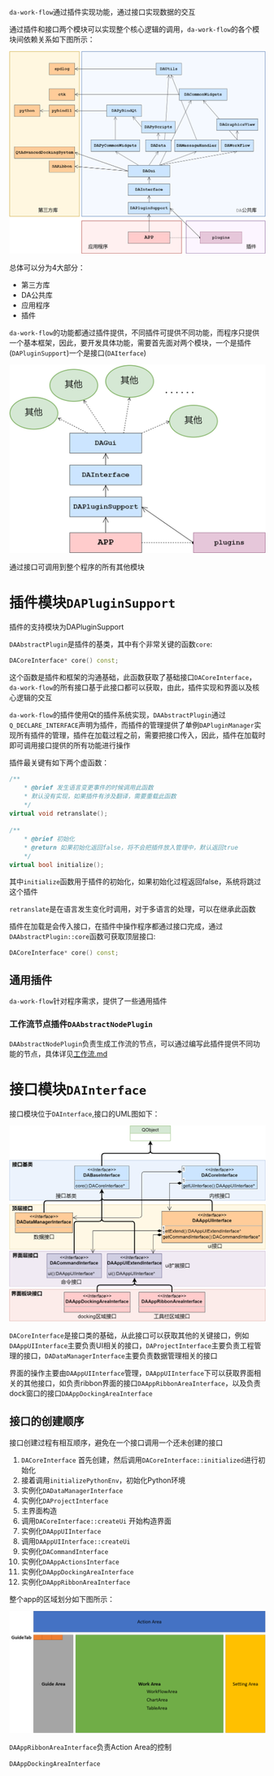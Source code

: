 `da-work-flow`通过插件实现功能，通过接口实现数据的交互

通过插件和接口两个模块可以实现整个核心逻辑的调用，`da-work-flow`的各个模块间依赖关系如下图所示：

![zh-uml-module-relation](./PIC/zh-uml-module-relation.png)

总体可以分为4大部分：

- 第三方库
- DA公共库
- 应用程序
- 插件

`da-work-flow`的功能都通过插件提供，不同插件可提供不同功能，而程序只提供一个基本框架，因此，要开发具体功能，需要首先面对两个模块，一个是插件(`DAPluginSupport`)一个是接口(`DAIterface`)

![zh-uml-interface](./PIC/zh-uml-module-last3.png)

通过接口可调用到整个程序的所有其他模块

# 插件模块`DAPluginSupport`

插件的支持模块为DAPluginSupport

`DAAbstractPlugin`是插件的基类，其中有个非常关键的函数`core`:

```cpp
DACoreInterface* core() const;
```

这个函数是插件和框架的沟通基础，此函数获取了基础接口`DACoreInterface`，`da-work-flow`的所有接口基于此接口都可以获取，由此，插件实现和界面以及核心逻辑的交互

`da-work-flow`的插件使用Qt的插件系统实现，`DAAbstractPlugin`通过`Q_DECLARE_INTERFACE`声明为插件，而插件的管理提供了单例`DAPluginManager`实现所有插件的管理，插件在加载过程之前，需要把接口传入，因此，插件在加载时即可调用接口提供的所有功能进行操作

插件最关键有如下两个虚函数：

```cpp
/**
    * @brief 发生语言变更事件的时候调用此函数
    * 默认没有实现，如果插件有涉及翻译，需要重载此函数
    */
virtual void retranslate();

/**
    * @brief 初始化
    * @return 如果初始化返回false，将不会把插件放入管理中，默认返回true
    */
virtual bool initialize();
```

其中`initialize`函数用于插件的初始化，如果初始化过程返回false，系统将跳过这个插件

`retranslate`是在语言发生变化时调用，对于多语言的处理，可以在继承此函数

插件在加载是会传入接口，在插件中操作程序都通过接口完成，通过`DAAbstractPlugin::core`函数可获取顶层接口:

```cpp
DACoreInterface* core() const;
```

## 通用插件

`da-work-flow`针对程序需求，提供了一些通用插件

### 工作流节点插件`DAAbstractNodePlugin`

`DAAbstractNodePlugin`负责生成工作流的节点，可以通过编写此插件提供不同功能的节点，具体详见[工作流.md](./%E5%B7%A5%E4%BD%9C%E6%B5%81.md)

# 接口模块`DAInterface`

接口模块位于`DAInterface`,接口的UML图如下：

![zh-uml-interface](./PIC/zh-uml-interface.png)

`DACoreInterface`是接口类的基础，从此接口可以获取其他的关键接口，例如`DAAppUIInterface`主要负责UI相关的接口，`DAProjectInterface`主要负责工程管理的接口，`DADataManagerInterface`主要负责数据管理相关的接口

界面的操作主要由`DAAppUIInterface`管理，`DAAppUIInterface`下可以获取界面相关的其他接口，如负责ribbon界面的接口`DAAppRibbonAreaInterface`，以及负责dock窗口的接口`DAAppDockingAreaInterface`

## 接口的创建顺序

接口创建过程有相互顺序，避免在一个接口调用一个还未创建的接口

1. `DACoreInterface` 首先创建，然后调用`DACoreInterface::initialized`进行初始化
2. 接着调用`initializePythonEnv`，初始化Python环境
3. 实例化`DADataManagerInterface`
4. 实例化`DAProjectInterface`
5. 主界面构造
6. 调用`DACoreInterface::createUi` 开始构造界面
7. 实例化`DAAppUIInterface`
8. 调用`DAAppUIInterface::createUi`
9. 实例化`DACommandInterface`
10. 实例化`DAAppActionsInterface`
11. 实例化`DAAppDockingAreaInterface`
12. 实例化`DAAppRibbonAreaInterface`

整个app的区域划分如下图所示：

![app-area](./PIC/app-area.png)

`DAAppRibbonAreaInterface`负责Action Area的控制

`DAAppDockingAreaInterface`
